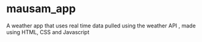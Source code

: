 # mausam_app
A weather app that uses real time data pulled using the weather API , made using HTML, CSS and Javascript
